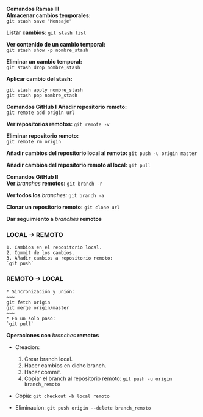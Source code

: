    **Comandos Ramas III**   
   **Almacenar cambios temporales:**  
   `git stash save "Mensaje"`    

  **Listar cambios:**
  `git stash list`    

  **Ver contenido de un cambio temporal:**  
  `git stash show -p nombre_stash`    

  **Eliminar un cambio temporal:**  
  `git stash drop nombre_stash`   

  **Aplicar cambio del stash:**
  ~~~
  git stash apply nombre_stash
  git stash pop nombre_stash
  ~~~   

**Comandos GitHub I**
  **Añadir repositorio remoto:**  
  `git remote add origin url`   

  **Ver repositorios remotos:**
  `git remote -v`   

  **Eliminar repositorio remoto:**  
  `git remote rm origin`    

  **Añadir cambios del repositorio local al remoto:**
  `git push -u origin master`   

  **Añadir cambios del repositorio remoto al local:**
  `git pull`    

**Comandos GitHub II**  
  **Ver** *branches* **remotos:**
  `git branch -r`   

  **Ver todos los** *branches:*
  `git branch -a`   

  **Clonar un repositorio remoto:**
  `git clone url`   

**Dar seguimiento a** *branches* **remotos**  
### LOCAL -> REMOTO
    1. Cambios en el repositorio local.
    2. Commit de los cambios.
    3. Añadir cambios a repositorio remoto:
    `git push`

### REMOTO -> LOCAL
    * Sincronización y unión:
    ~~~
    git fetch origin
    git merge origin/master
    ~~~
    * En un solo paso:
    `git pull`

**Operaciones con** *branches* **remotos**  
  * Creacion:
    1. Crear branch local.
    2. Hacer cambios en dicho branch.
    3. Hacer commit.
    4. Copiar el branch al repositorio remoto:
    `git push -u origin branch_remoto`

  * Copia:
  `git checkout -b local remoto`    

  * Eliminacion:
  `git push origin --delete branch_remoto`
